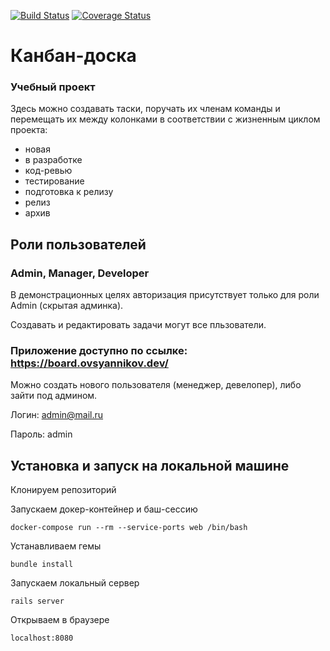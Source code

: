 [![Build Status](https://img.shields.io/endpoint.svg?url=https%3A%2F%2Factions-badge.atrox.dev%2FVVOvsyannikov%2FTaskManager%2Fbadge%3Fref%3Ddevelop&style=flat)](https://actions-badge.atrox.dev/VVOvsyannikov/TaskManager/goto?ref=develop) [![Coverage Status](https://coveralls.io/repos/github/VVOvsyannikov/TaskManager/badge.svg?branch=develop)](https://coveralls.io/github/VVOvsyannikov/TaskManager?branch=develop)

# Канбан-доска
### Учебный проект

Здесь можно создавать таски, поручать их членам команды и перемещать их между колонками в соответствии с жизненным циклом проекта:
- новая
- в разработке
- код-ревью
- тестирование
- подготовка к релизу
- релиз
- архив

## Роли пользователей
### Admin, Manager, Developer

В демонстрационных целях авторизация присутствует только для роли Admin (скрытая админка).

Cоздавать и редактировать задачи могут все пльзователи.

### Приложение доступно по ссылке: https://board.ovsyannikov.dev/

Можно создать нового пользователя (менеджер, девелопер), либо зайти под админом.

Логин: admin@mail.ru

Пароль: admin

## Установка и запуск на локальной машине

Клонируем репозиторий

Запускаем докер-контейнер и баш-сессию

    docker-compose run --rm --service-ports web /bin/bash

Устанавливаем гемы

    bundle install

Запускаем локальный сервер

    rails server

Открываем в браузере

    localhost:8080

  
